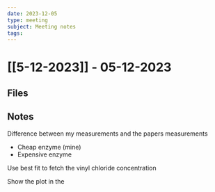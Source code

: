 ```yaml
---
date: 2023-12-05
type: meeting
subject: Meeting notes
tags:
---
```


# [[5-12-2023]] - 05-12-2023

## Files


## Notes
Difference between my measurements and the papers measurements
- Cheap enzyme (mine)
- Expensive enzyme

Use best fit to fetch the vinyl chloride concentration

Show the plot in the 
